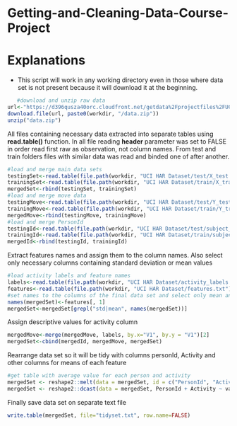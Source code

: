 # Getting-and-Cleaning-Data-Course-Project
# Explanations
* This script will work in any working directory even in those where data set is not present because it will download it at the beginning. 
```R 
   #download and unzip raw data
url<-"https://d396qusza40orc.cloudfront.net/getdata%2Fprojectfiles%2FUCI%20HAR%20Dataset.zip"
download.file(url, paste0(workdir, "/data.zip"))
unzip("data.zip")
```
All files containing necessary data extracted into separate tables using __read.table()__ function. In all file reading __header__ parameter was set to FALSE in order read first raw as observation, not column names. 
From test and train folders files with similar data was read and binded one of after another. 
```R
#load and merge main data sets
testingSet<-read.table(file.path(workdir, "UCI HAR Dataset/test/X_test.txt"), sep="", header = FALSE)
trainingSet<-read.table(file.path(workdir, "UCI HAR Dataset/train/X_train.txt"), sep="", header = FALSE)
mergedSet<-rbind(testingSet, trainingSet) 
#load and merge move data
testingMove<-read.table(file.path(workdir, "UCI HAR Dataset/test/Y_test.txt"), sep="", header = FALSE)
trainingMove<-read.table(file.path(workdir, "UCI HAR Dataset/train/Y_train.txt"), sep="", header = FALSE)
mergedMove<-rbind(testingMove, trainingMove)
#load and merge PersonId
testingId<-read.table(file.path(workdir, "UCI HAR Dataset/test/subject_test.txt"), sep="", header = FALSE)
trainingId<-read.table(file.path(workdir, "UCI HAR Dataset/train/subject_train.txt"), sep="", header = FALSE)
mergedId<-rbind(testingId, trainingId)
```   
Extract features names and assign them to the column names. Also select only necessary columns containing standard deviation or mean values
```R
#load activity labels and feature names
labels<-read.table(file.path(workdir, "UCI HAR Dataset/activity_labels.txt"), sep="", header = FALSE)
features<-read.table(file.path(workdir, "UCI HAR Dataset/features.txt"), sep="", header = FALSE)[2]
#set names to the columns of the final data set and select only mean and std measurements
names(mergedSet)<-features[, 1]
mergedSet<-mergedSet[grepl("std|mean", names(mergedSet))]
```
Assign descriptive values for activity column
```R
mergedMove<-merge(mergedMove, labels, by.x="V1", by.y = "V1")[2]
mergedSet<-cbind(mergedId, mergedMove, mergedSet)
```
Rearrange data set so it will be tidy with columns personId, Activity and other columns for means of each feature
```R
#get table with average value for each person and activity
mergedSet <- reshape2::melt(data = mergedSet, id = c("PersonId", "Activity"))
mergedSet <- reshape2::dcast(data = mergedSet, PersonId + Activity ~ variable, fun.aggregate = mean)
```
Finally save data set on separate text file
```R
write.table(mergedSet, file="tidyset.txt", row.name=FALSE)
```
